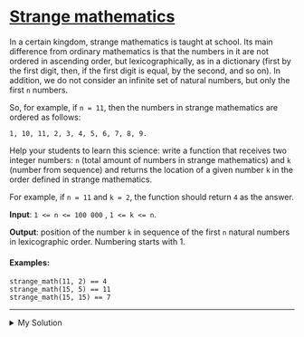 # [Strange mathematics](https://www.codewars.com/kata/604517d65b464d000d51381f)

In a certain kingdom, strange mathematics is taught at school. Its main difference from ordinary mathematics is that the
numbers in it are not ordered in ascending order, but lexicographically, as in a dictionary (first by the first digit,
then, if the first digit is equal, by the second, and so on). In addition, we do not consider an infinite set of natural
numbers, but only the first `n` numbers.

So, for example, if `n = 11`, then the numbers in strange mathematics are ordered as follows:

`1, 10, 11, 2, 3, 4, 5, 6, 7, 8, 9.`

Help your students to learn this science: write a function that receives two integer numbers: `n` (total amount of
numbers in strange mathematics) and `k` (number from sequence) and returns the location of a given number `k` in the
order defined in strange mathematics.

For example, if `n = 11` and `k = 2`, the function should return `4` as the answer.

**Input**: `1 <= n <= 100 000` , `1 <= k <= n`.

**Output**: position of the number `k` in sequence of the first `n` natural numbers in lexicographic order. Numbering
starts with 1.

#### Examples:

    strange_math(11, 2) == 4
    strange_math(15, 5) == 11
    strange_math(15, 15) == 7

---

<details><summary>My Solution</summary>

```js
function strangeMath(n, k) {
  return (
    Array.from({ length: n }, (v, i) => i + 1)
      .sort()
      .indexOf(k) + 1
  );
}
```

</details>
